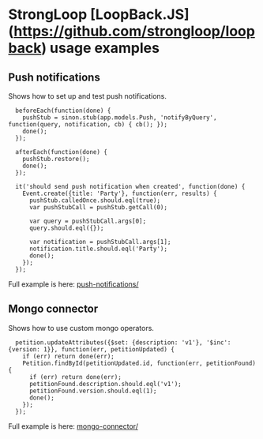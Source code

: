 # StrongLoop [LoopBack.JS] (https://github.com/strongloop/loopback) usage examples

## Push notifications
Shows how to set up and test push notifications.

```
  beforeEach(function(done) {
    pushStub = sinon.stub(app.models.Push, 'notifyByQuery', function(query, notification, cb) { cb(); });
    done();
  });

  afterEach(function(done) {
    pushStub.restore();
    done();
  });

  it('should send push notification when created', function(done) {
    Event.create({title: 'Party'}, function(err, results) {
      pushStub.calledOnce.should.eql(true);
      var pushStubCall = pushStub.getCall(0);

      var query = pushStubCall.args[0];
      query.should.eql({});

      var notification = pushStubCall.args[1];
      notification.title.should.eql('Party');
      done();
    });
  });
```

Full example is here: [push-notifications/](https://github.com/voitau/loopback-examples/tree/master/push-notifications)

## Mongo connector
Shows how to use custom mongo operators.

```
  petition.updateAttributes({$set: {description: 'v1'}, '$inc': {version: 1}}, function(err, petitionUpdated) {
    if (err) return done(err);
    Petition.findById(petitionUpdated.id, function(err, petitionFound) {
      if (err) return done(err);
      petitionFound.description.should.eql('v1');
      petitionFound.version.should.eql(1);
      done();
    });
  });
```

Full example is here: [mongo-connector/](https://github.com/voitau/loopback-examples/tree/master/mongo-connector)
